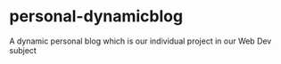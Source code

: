 # personal-dynamicblog
A dynamic personal blog which is our individual project in our Web Dev subject
